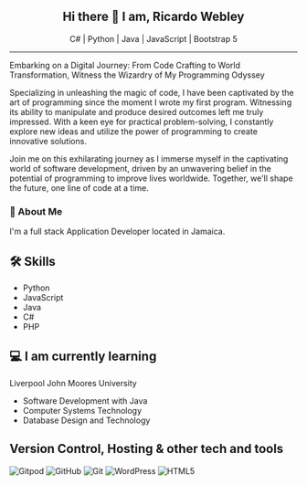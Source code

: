 <h2 align="center">Hi there 👋 I am, Ricardo Webley</h2> 
<p align="center">C# | Python | Java | JavaScript | Bootstrap 5 </a>

---
<p>Embarking on a Digital Journey: From Code Crafting to World Transformation, Witness the Wizardry of My Programming Odyssey</p>
<p>Specializing in unleashing the magic of code, I have been captivated by the art of programming since the moment I wrote my first program. Witnessing its ability to manipulate and produce desired outcomes left me truly impressed. With a keen eye for practical problem-solving, I constantly explore new ideas and utilize the power of programming to create innovative solutions.</p>

<p>Join me on this exhilarating journey as I immerse myself in the captivating world of software development, driven by an unwavering belief in the potential of programming to improve lives worldwide. Together, we'll shape the future, one line of code at a time.
</p>

<!--
**ricardowebleyjm/ricardowebleyjm** is a ✨ _special_ ✨ repository because its `README.md` (this file) appears on your GitHub profile.

Here are some ideas to get you started:

- 🔭 I’m currently working on ...
- 🌱 I’m currently learning ...
- 👯 I’m looking to collaborate on ...
- 🤔 I’m looking for help with ...
- 💬 Ask me about ...
- 📫 How to reach me: ...
- 😄 Pronouns: ...
- ⚡ Fun fact: ...
-->

<h3 align="">🚀 About Me</h3> 
<p>I'm a full stack Application Developer located in Jamaica.</p>

## 🛠 Skills
- Python
- JavaScript
- Java
- C#
- PHP


## 💻 I am currently learning
Liverpool John Moores University

- Software Development with Java
- Computer Systems Technology
- Database Design and Technology 

 ## Version Control, Hosting & other tech and tools 
![Gitpod](https://img.shields.io/badge/Gitpod%20-%231D1D1D.svg?&style=for-the-badge&logo=Gitpod&logoColor=1AA6E4)
![GitHub](https://img.shields.io/badge/GitHub%20-%23181717.svg?&style=for-the-badge&logo=GitHub&logoColor=FFFFFF)
![Git](https://img.shields.io/badge/Git%20-%23302F2F.svg?&style=for-the-badge&logo=Git&logoColor=F05032)
![WordPress](https://img.shields.io/badge/WordPress%20-%2300758F.svg?&style=for-the-badge&logo=Wordpress&logoColor=FFFFFF)
![HTML5](https://img.shields.io/badge/HTML5%20-%23E34F26.svg?&style=for-the-badge&logo=HTML5&logoColor=FFFFFF)
<br />


